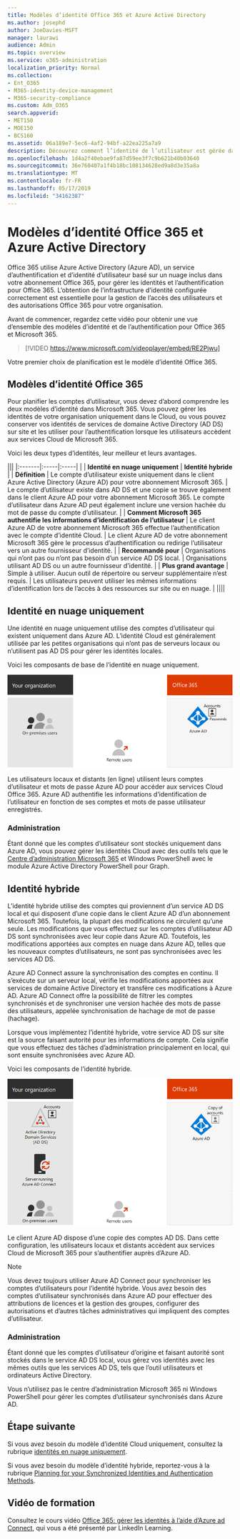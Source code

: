 ```yaml
---
title: Modèles d’identité Office 365 et Azure Active Directory
ms.author: josephd
author: JoeDavies-MSFT
manager: laurawi
audience: Admin
ms.topic: overview
ms.service: o365-administration
localization_priority: Normal
ms.collection:
- Ent_O365
- M365-identity-device-management
- M365-security-compliance
ms.custom: Adm_O365
search.appverid:
- MET150
- MOE150
- BCS160
ms.assetid: 06a189e7-5ec6-4af2-94bf-a22ea225a7a9
description: Découvrez comment l’identité de l’utilisateur est gérée dans Office 365.
ms.openlocfilehash: 1d4a2f40ebae9fa87d59ee3f7c9b621b40b03640
ms.sourcegitcommit: 36e760407a1f4b18bc108134628ed9a8d3e35a8a
ms.translationtype: MT
ms.contentlocale: fr-FR
ms.lasthandoff: 05/17/2019
ms.locfileid: "34162387"
---
```

# <a name="office-365-identity-models-and-azure-active-directory"></a>Modèles d’identité Office 365 et Azure Active Directory

Office 365 utilise Azure Active Directory (Azure AD), un service d’authentification et d’identité d’utilisateur basé sur un nuage inclus dans votre abonnement Office 365, pour gérer les identités et l’authentification pour Office 365. L’obtention de l’infrastructure d’identité configurée correctement est essentielle pour la gestion de l’accès des utilisateurs et des autorisations Office 365 pour votre organisation.

Avant de commencer, regardez cette vidéo pour obtenir une vue d’ensemble des modèles d’identité et de l’authentification pour Office 365 et Microsoft 365.

> [!VIDEO https://www.microsoft.com/videoplayer/embed/RE2Pjwu]

Votre premier choix de planification est le modèle d’identité Office 365.

## <a name="office-365-identity-models"></a>Modèles d’identité Office 365

Pour planifier les comptes d’utilisateur, vous devez d’abord comprendre les deux modèles d’identité dans Microsoft 365. Vous pouvez gérer les identités de votre organisation uniquement dans le Cloud, ou vous pouvez conserver vos identités de services de domaine Active Directory (AD DS) sur site et les utiliser pour l’authentification lorsque les utilisateurs accèdent aux services Cloud de Microsoft 365.  

Voici les deux types d’identités, leur meilleur et leurs avantages.

|||
|:-------|:-----|:-----|
|  | **Identité en nuage uniquement** | **Identité hybride** |
| **Définition** | Le compte d’utilisateur existe uniquement dans le client Azure Active Directory (Azure AD) pour votre abonnement Microsoft 365. | Le compte d’utilisateur existe dans AD DS et une copie se trouve également dans le client Azure AD pour votre abonnement Microsoft 365. Le compte d’utilisateur dans Azure AD peut également inclure une version hachée du mot de passe du compte d’utilisateur. |
| **Comment Microsoft 365 authentifie les informations d’identification de l’utilisateur** | Le client Azure AD de votre abonnement Microsoft 365 effectue l’authentification avec le compte d’identité Cloud. | Le client Azure AD de votre abonnement Microsoft 365 gère le processus d’authentification ou redirige l’utilisateur vers un autre fournisseur d’identité. |
| **Recommandé pour** | Organisations qui n’ont pas ou n’ont pas besoin d’un service AD DS local. | Organisations utilisant AD DS ou un autre fournisseur d’identité. |
| **Plus grand avantage** | Simple à utiliser. Aucun outil de répertoire ou serveur supplémentaire n’est requis. | Les utilisateurs peuvent utiliser les mêmes informations d’identification lors de l’accès à des ressources sur site ou en nuage. |
||||

## <a name="cloud-only-identity"></a>Identité en nuage uniquement

Une identité en nuage uniquement utilise des comptes d’utilisateur qui existent uniquement dans Azure AD. L’identité Cloud est généralement utilisée par les petites organisations qui n’ont pas de serveurs locaux ou n’utilisent pas AD DS pour gérer les identités locales. 

Voici les composants de base de l’identité en nuage uniquement.
 
![](./media/about-office-365-identity/cloud-only-identity.png)

Les utilisateurs locaux et distants (en ligne) utilisent leurs comptes d’utilisateur et mots de passe Azure AD pour accéder aux services Cloud Office 365. Azure AD authentifie les informations d’identification de l’utilisateur en fonction de ses comptes et mots de passe utilisateur enregistrés.

### <a name="administration"></a>Administration
Étant donné que les comptes d’utilisateur sont stockés uniquement dans Azure AD, vous pouvez gérer les identités Cloud avec des outils tels que le [Centre d’administration Microsoft 365](https://admin.microsoft.com) et Windows PowerShell avec le module Azure Active Directory PowerShell pour Graph. 

## <a name="hybrid-identity"></a>Identité hybride

L’identité hybride utilise des comptes qui proviennent d’un service AD DS local et qui disposent d’une copie dans le client Azure AD d’un abonnement Microsoft 365. Toutefois, la plupart des modifications ne circulent qu’une seule. Les modifications que vous effectuez sur les comptes d’utilisateur AD DS sont synchronisées avec leur copie dans Azure AD. Toutefois, les modifications apportées aux comptes en nuage dans Azure AD, telles que les nouveaux comptes d’utilisateurs, ne sont pas synchronisées avec les services AD DS.

Azure AD Connect assure la synchronisation des comptes en continu. Il s’exécute sur un serveur local, vérifie les modifications apportées aux services de domaine Active Directory et transfère ces modifications à Azure AD. Azure AD Connect offre la possibilité de filtrer les comptes synchronisés et de synchroniser une version hachée des mots de passe des utilisateurs, appelée synchronisation de hachage de mot de passe (hachage).

Lorsque vous implémentez l’identité hybride, votre service AD DS sur site est la source faisant autorité pour les informations de compte. Cela signifie que vous effectuez des tâches d’administration principalement en local, qui sont ensuite synchronisées avec Azure AD. 

Voici les composants de l’identité hybride.

![](./media/about-office-365-identity/hybrid-identity.png)

Le client Azure AD dispose d’une copie des comptes AD DS. Dans cette configuration, les utilisateurs locaux et distants accèdent aux services Cloud de Microsoft 365 pour s’authentifier auprès d’Azure AD.

>[!Note]
>Vous devez toujours utiliser Azure AD Connect pour synchroniser les comptes d’utilisateurs pour l’identité hybride. Vous avez besoin des comptes d’utilisateur synchronisés dans Azure AD pour effectuer des attributions de licences et la gestion des groupes, configurer des autorisations et d’autres tâches administratives qui impliquent des comptes d’utilisateur.
>

### <a name="administration"></a>Administration

Étant donné que les comptes d’utilisateur d’origine et faisant autorité sont stockés dans le service AD DS local, vous gérez vos identités avec les mêmes outils que les services AD DS, tels que l’outil utilisateurs et ordinateurs Active Directory. 

Vous n’utilisez pas le centre d’administration Microsoft 365 ni Windows PowerShell pour gérer les comptes d’utilisateur synchronisés dans Azure AD.

## <a name="next-step"></a>Étape suivante

Si vous avez besoin du modèle d’identité Cloud uniquement, consultez la rubrique [identités en nuage uniquement](cloud-only-identities.md).

Si vous avez besoin du modèle d’identité hybride, reportez-vous à la rubrique [Planning for your Synchronized Identities and Authentication Methods](plan-for-directory-synchronization.md).
  

## <a name="video-training"></a>Vidéo de formation

Consultez le cours vidéo [Office 365: gérer les identités à l’aide d’Azure ad Connect](https://support.office.com/article/90991a1d-c0ab-479a-b413-35c9706f6fed.aspx), qui vous a été présenté par LinkedIn Learning.

